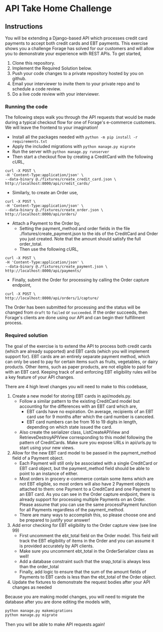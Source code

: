 # API Take Home Challenge

## Instructions

You will be extending a Django-based API which processes credit card payments to accept both credit cards and EBT payments. This exercise shows you a challenge Forage has solved for our customers and will allow you to demonstrate your experience with REST APIs. To get started,

1. Clone this repository.
1. Implement the Required Solution below.
1. Push your code changes to a private repository hosted by you on github. 
1. Email your interviewer to invite them to your private repo and to schedule a code review.
1. Do a live code review with your interviewer. 


### Running the code

The following steps walk you through the API requests that would be made during a typical checkout flow for one of Forage's e-commerce customers. We will leave the frontend to your imagination!


- Install all the packages needed with `python -m pip install -r requirements.txt`
- Apply the included migrations with `python manage.py migrate`
- Run the server with `python manage.py runserver`
- Then start a checkout flow by creating a CreditCard with the following cURL,

```
curl -X POST \
-H 'Content-Type:application/json' \
--data-binary @./fixtures/create_credit_card.json \
http://localhost:8000/api/credit_cards/
```

- Similarly, to create an Order use, 

```
curl -X POST \
-H 'Content-Type:application/json' \
--data-binary @./fixtures/create_order.json \
http://localhost:8000/api/orders/
```

- Attach a Payment to the Order by,
  - Setting the payment_method and order fields in the file ./fixtures/create_payment.json to the ids of the CreditCard and Order you just created. Note that the amount should satisfy the full order_total.
  - Then use the following cURL,

```
curl -X POST \
-H 'Content-Type:application/json' \
--data-binary @./fixtures/create_payment.json \
http://localhost:8000/api/payments/
```

- Finally, submit the Order for processing by calling the Order capture endpoint,

```
curl -X POST \
http://localhost:8000/api/orders/1/capture/
```

The Order has been submitted for processing and the status will be changed from `draft` to `failed` or `succeeded`. If the order succeeds, then Forage's clients are done using our API and can begin their fulfillment process.

### Required solution

The goal of the exercise is to extend the API to process both credit cards (which are already supported) and EBT cards (which you will implement support for). EBT cards are an entirely separate payment method, which can only be used to pay for certain items such as fruits, vegetables, or dairy products. Other items, such as paper products, are not eligible to paid for with an EBT card. Keeping track of and enforcing EBT eligibility rules will be a key feature of your API changes.

There are 4 high level changes you will need to make to this codebase,

1. Create a new model for storing EBT cards in api/models.py.
    - Follow a similar pattern to the existing CreditCard model but accounting for the differences with an EBT card which are,
        - EBT cards have no expiration. On average, recipients of an EBT card use for 9 months after which the card number is canceled.
        - EBT card numbers can be from 16 to 19 digits in length, depending on which state issued the card.
    - Also create the serializer class, ListCreateAPIView and RetrieveDestroyAPIView corresponding to this model following the pattern of CreditCards. Make sure you expose URLs in api/urls.py to start using your new views.
2. Allow for the new EBT card model to be passed in the payment_method field of a Payment object.
    - Each Payment will still only be associated with a single CreditCard or EBT card object, but the payment_method field should be able to point to an instance of either.
    - Most orders in grocery e-commerce contain some items which are not EBT eligible, so most orders will also have 2 Payment objects attached to them: one Payment to a CreditCard and one Payment to an EBT card. As you can see in the Order capture endpoint, there is already support for processing multiple Payments on an Order. Please assume that you can use the same processPayment function for all Payments regardless of the payment_method. 
    - There are many ways to accomplish this, so please choose one and be prepared to justify your answer!
3. Add error checking for EBT eligibility to the Order capture view (see line 99)
    - First uncomment the ebt_total field on the Order model. This field will track the EBT eligibility of items in the Order and you can assume it is provided accurately by API clients. 
    - Make sure you uncomment ebt_total in the OrderSerializer class as well!
    - Add a database constraint such that the snap_total is always less than the order_total
    - Finally, add logic to ensure that the sum of the amount fields of Payments to EBT cards is less than the ebt_total of the Order object.
4. Update the fixtures to demonstrate the request bodies after your API changes as needed

Because you are making model changes, you will need to migrate the database after you are done editing the models with,

```sh
python manage.py makemigrations
python manage.py migrate
```

Then you will be able to make API requests again!

